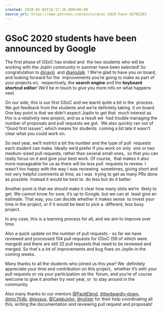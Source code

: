 ```yaml
---
created: 2020-05-05T18:17:36.000+00:00
source_url: https://www.patreon.com/posts/gsoc-2020-have-36782383
---
```


# GSoC 2020 students have been announced by Google

The first phase of GSoC has ended and  the two students who will be working with the Joplin community in summer have been selected! So congratulation to [@naviji](https://discourse.joplinapp.org/u/naviji)  and [@anjulalk](https://discourse.joplinapp.org/u/anjulalk)  ! We’re glad to have you on board, and looking forward for the  improvements you’re going to make as part of your projects on,  respectively, the **search engine** and the **keyboard shortcut editor**! We’ll be in touch to give you more info on what happens next.

On our side, this is our first GSoC and we learnt quite a bit in the  process. We got feedback from the students and we’re definitely taking  it on board. One key point is that we didn’t expect Joplin to get that  much interest as this is a relatively new project, and as a result we  had trouble managing the number of proposals and pull requests we got.  We also quickly ran out of “Good first issues”, which means for students  coming a bit late it wasn’t clear what you could work on.

So next year, we’ll restrict a bit the number and the type of pull  requests each student can make. Ideally we’d prefer if you work on only  one or two medium-sized pull requests, rather than several small ones,  so that you can really focus on it and give your best work. Of course,  that makes it also more manageable for us as there will be less pull  requests to review. I wasn’t too happy with the way I was reviewing  sometimes, giving short and not very helpful comments at time, as I was  trying to get as many PRs done as possible. Instead it would be best to  do less but do it better.

Another point is that we should make it clear how many slots we’re  likely to get. We cannot know for sure, it’s up to Google, but we can at  least give an estimate. That way, you can decide whether it makes sense  to invest your time in the project, or if it would be best to pick a  different, less busy project.

In any case, this is a learning process for all, and we aim to improve over time.

Also a quick update on the number of pull requests - so far we have reviewed and processed 104 pull requests for GSoC (59 of which were merged) and there are still 32 pull requests that need to be reviewed and merged. So that's a lot of improvements and bug fixes on Joplin in the coming weeks.

Many thanks to all the students who joined us this year! We  definitely appreciate your time and contribution on this project,  whether it’s with your pull requests or via your participation on the  forum, and you’re of course welcome to give it another try next year, or  to stay around in the community.

Also many thanks to our mentors [@PackElend](https://discourse.joplinapp.org/u/packelend), [@bedwardly-down](https://discourse.joplinapp.org/u/bedwardly-down), [@mic704b](https://discourse.joplinapp.org/u/mic704b), [@tessus](https://discourse.joplinapp.org/u/tessus), [@CalebJohn](https://discourse.joplinapp.org/u/calebjohn), [@rullzer](https://discourse.joplinapp.org/u/rullzer) for their help coordinating all this, writing the documentation and reviewing pull request and proposals!